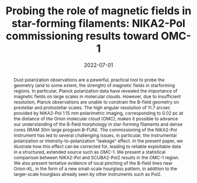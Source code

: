 ---
title: "Probing the role of magnetic fields in star-forming filaments: NIKA2-Pol commissioning results toward OMC-1"
collection: "publications"
category: "co_procs"
permalink: /publications/2022EPJWC25700002A
link: https://ui.adsabs.harvard.edu/abs/2022EPJWC.25700002A/abstract
date: 2022-07-01
venue: "mm Universe @ NIKA2 - Observing the mm Universe with the NIKA2 Camera"
citation: "Katsioli, S., Adam, R., Ade, P., et al. (2022), mm Universe @ NIKA2 - Observing the mm Universe with the NIKA2 Camera, 257, 00023."
abstract: "Dust polarization observations are a powerful, practical tool to probe the geometry (and to some extent, the strength) of magnetic fields in starforming regions. In particular, Planck polarization data have revealed the importance of magnetic fields on large scales in molecular clouds. However, due to insufficient resolution, Planck observations are unable to constrain the B-field geometry on prestellar and protostellar scales. The high angular resolution of 11.7 arcsec provided by NIKA2-Pol 1.15 mm polarimetric imaging, corresponding to 0.02 pc at the distance of the Orion molecular cloud (OMC), makes it possible to advance our understanding of the B-field morphology in star-forming filaments and dense cores (IRAM 30m large program B-FUN). The commissioning of the NIKA2-Pol instrument has led to several challenging issues, in particular, the instrumental polarization or intensity-to-polarization \"leakage\" effect. In the present paper, we illustrate how this effect can be corrected for, leading to reliable exploitable data in a structured, extended source such as OMC-1. We present a statistical comparison between NIKA2-Pol and SCUBA2-Pol2 results in the OMC-1 region. We also present tentative evidence of local pinching of the B-field lines near Orion-KL, in the form of a new small-scale hourglass pattern, in addition to the larger-scale hourglass already seen by other instruments such as Pol2."
---